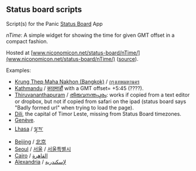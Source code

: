 ## Status board scripts

Script(s) for the Panic [Status Board](http://www.panic.com/statusboard/) App

_nTime_: A simple widget for showing the time for given GMT offset in a compact fashion.

Hosted at [www.niconomicon.net/status-board/nTime/](www.niconomicon.net/status-board/nTime/) ([source](https://github.com/nicolasH/status-board)).

Examples:

 - [Krung Thep Maha Nakhon (Bangkok)](http://www.niconomicon.net/status-board/nTime/?Krung%20Thep%20Maha%20Nakhon&420) / [กรุงเทพมหานคร](http://www.niconomicon.net/status-board/nTime/?%E0%B8%81%E0%B8%A3%E0%B8%B8%E0%B8%87%E0%B9%80%E0%B8%97%E0%B8%9E%E0%B8%A1%E0%B8%AB%E0%B8%B2%E0%B8%99%E0%B8%84%E0%B8%A3&420)
 - [Kathmandu](http://www.niconomicon.net/status-board/nTime/?Kathmandu&345) / [काठमाडौं](http://www.niconomicon.net/status-board/nTime/?%E0%A4%95%E0%A4%BE%E0%A4%A0%E0%A4%AE%E0%A4%BE%E0%A4%A1%E0%A5%8C%E0%A4%82&345) with a GMT offset= +5:45 (????).
 - [Thiruvananthapuram](http://www.niconomicon.net/status-board/nTime/?Thiruvananthapuram&330) / [തിരുവനന്തപുരം](http://www.niconomicon.net/status-board/nTime/?%E0%B4%A4%E0%B4%BF%E0%B4%B0%E0%B5%81%E0%B4%B5%E0%B4%A8%E0%B4%A8%E0%B5%8D%E0%B4%A4%E0%B4%AA%E0%B5%81%E0%B4%B0%E0%B4%82&330): works if copied from a text editor or dropbox, but not if copied from safari on the ipad (status board says "Badly formed url" when trying to load the page).
 - [Dili](http://www.niconomicon.net/status-board/nTime/?Dili&540), the capital of Timor Leste, missing from Status Board timezones.
 - [Genève](http://www.niconomicon.net/status-board/nTime/?Gen%C3%A8ve&120).
 - [Lhasa](http://www.niconomicon.net/status-board/nTime/?Lhasa&480) / [ལྷ་ས་](http://www.niconomicon.net/status-board/nTime/?%E0%BD%A3%E0%BE%B7%E0%BC%8B%E0%BD%A6%E0%BC%8B&480)
 - [Beijing](http://www.niconomicon.net/status-board/nTime/?Beijing&480) / [北京](http://www.niconomicon.net/status-board/nTime/?%E5%8C%97%E4%BA%AC&480)
 - [Seoul](http://www.niconomicon.net/status-board/nTime/?Seoul&540) / [서울](http://www.niconomicon.net/status-board/nTime/?%EC%84%9C%EC%9A%B8&540) / [서울특별시](http://www.niconomicon.net/status-board/nTime/?%EC%84%9C%EC%9A%B8%ED%8A%B9%EB%B3%84%EC%8B%9C&540)
 - [Cairo](http://www.niconomicon.net/status-board/nTime/?Cairo&120) / [القاهرة](http://www.niconomicon.net/status-board/nTime/?%D8%A7%D9%84%D9%82%D8%A7%D9%87%D8%B1&120)
 - [Alexandria](http://www.niconomicon.net/status-board/nTime/?Alexandria&120) / [لإسكندرية](http://www.niconomicon.net/status-board/nTime/?%D9%84%D8%A5%D8%B3%D9%83%D9%86%D8%AF%D8%B1%D9%8A&120)
